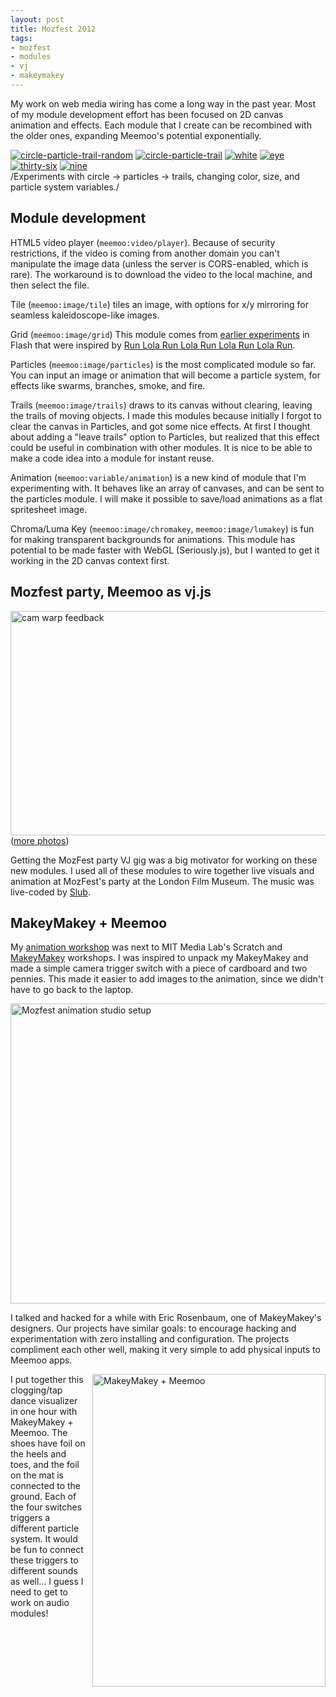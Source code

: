 ```yaml
--- 
layout: post
title: Mozfest 2012
tags: 
- mozfest
- modules
- vj
- makeymakey
---
```


My work on web media wiring has come a long way in the past year. Most of my module development effort has been focused on 2D canvas animation and effects. Each module that I create can be recombined with the older ones, expanding Meemoo's potential exponentially. 

[![circle-particle-trail-random](http://farm8.staticflickr.com/7112/8168190144_237e395df6_m.jpg)](http://www.flickr.com/photos/forresto/8168190144/in/set-72157629174562852)
[![circle-particle-trail](http://farm8.staticflickr.com/7250/8168152679_2d0d202e83_m.jpg)](http://www.flickr.com/photos/forresto/8168152679/in/set-72157629174562852)
[![white](http://farm9.staticflickr.com/8059/8168739188_e300411ebf_m.jpg)](http://www.flickr.com/photos/forresto/8168739188/in/set-72157629174562852)
[![eye](http://farm8.staticflickr.com/7266/8168700291_9769d3b493_m.jpg)](http://www.flickr.com/photos/forresto/8168700291/in/set-72157629174562852)
[![thirty-six](http://farm9.staticflickr.com/8209/8213066570_0c0fc44b95_m.jpg)](http://www.flickr.com/photos/forresto/8213066570/in/set-72157629174562852)
[![nine](http://farm9.staticflickr.com/8070/8211978843_3b62391018_m.jpg)](http://www.flickr.com/photos/forresto/8211978843/in/set-72157629174562852)  
/Experiments with circle → particles → trails, changing color, size, and particle system variables./

## Module development

HTML5 video player (```meemoo:video/player```). Because of security restrictions, if the video is coming from another domain you can't manipulate the image data (unless the server is CORS-enabled, which is rare). The workaround is to download the video to the local machine, and then select the file.

Tile (```meemoo:image/tile```) tiles an image, with options for x/y mirroring for seamless kaleidoscope-like images.

Grid (```meemoo:image/grid```) This module comes from [earlier experiments](http://sembiki.com/megacam/) in Flash that were inspired by [Run Lola Run Lola Run Lola Run Lola Run](http://vimeo.com/285629).

Particles (```meemoo:image/particles```) is the most complicated module so far. You can input an image or animation that will become a particle system, for effects like swarms, branches, smoke, and fire.

Trails (```meemoo:image/trails```) draws to its canvas without clearing, leaving the trails of moving objects. I made this modules because initially I forgot to clear the canvas in Particles, and got some nice effects. At first I thought about adding a "leave trails" option to Particles, but realized that this effect could be useful in combination with other modules. It is nice to be able to make a code idea into a module for instant reuse.

Animation (```meemoo:variable/animation```) is a new kind of module that I'm experimenting with. It behaves like an array of canvases, and can be sent to the particles module. I will make it possible to save/load animations as a flat spritesheet image. 

Chroma/Luma Key (```meemoo:image/chromakey```, ```meemoo:image/lumakey```) is fun for making transparent backgrounds for animations. This module has potential to be made faster with WebGL (Seriously.js), but I wanted to get it working in the 2D canvas context first.

## Mozfest party, Meemoo as vj.js

<a href="http://www.flickr.com/photos/forresto/8243757154/" title="cam warp feedback by fo.ol, on Flickr"><img src="http://farm9.staticflickr.com/8061/8243757154_5cdaeacbd2_z.jpg" width="640" height="359" alt="cam warp feedback"></a>  
([more photos](http://www.flickr.com/search/?q=vj.js+mozfest&w=37996589754%40N01&z=m))

Getting the MozFest party VJ gig was a big motivator for working on these new modules. I used all of these modules to wire together live visuals and animation at MozFest's party at the London Film Museum. The music was live-coded by [Slub](http://slub.org/).

## MakeyMakey + Meemoo

My [animation workshop](http://meemoo.org/blog/2012-11-10-mozfest-tiny-film-festival/) was next to MIT Media Lab's Scratch and [MakeyMakey](http://www.makeymakey.com/) workshops. I was inspired to unpack my MakeyMakey and made a simple camera trigger switch with a piece of cardboard and two pennies. This made it easier to add images to the animation, since we didn't have to go back to the laptop.

<a href="http://www.flickr.com/photos/forresto/8242725307/" title="Mozfest animation studio setup by fo.ol, on Flickr"><img src="http://farm9.staticflickr.com/8342/8242725307_e1619393ef_z.jpg" width="640" height="480" alt="Mozfest animation studio setup"></a>

I talked and hacked for a while with Eric Rosenbaum, one of MakeyMakey's designers. Our projects have similar goals: to encourage hacking and experimentation with zero installing and configuration. The projects compliment each other well, making it very simple to add physical inputs to Meemoo apps. 

<a href="http://www.flickr.com/photos/forresto/8242755999/" title="MakeyMakey + Meemoo by fo.ol, on Flickr"><img src="http://farm9.staticflickr.com/8342/8242755999_2fa8ee8929.jpg" width="373" height="500" alt="MakeyMakey + Meemoo" style="float:right;margin-left:10px;"></a> I put together this clogging/tap dance visualizer in one hour with MakeyMakey + Meemoo. The shoes have foil on the heels and toes, and the foil on the mat is connected to the ground. Each of the four switches triggers a different particle system. It would be fun to connect these triggers to different sounds as well... I guess I need to get to work on audio modules!

